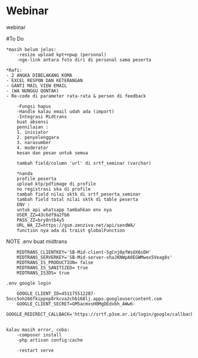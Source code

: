 # Webinar
 webinar

#To Do

    *masih belum jelas:
        -resize upload kpt+npwp (personal)
        -nge-link antara foto diri di personal sama peserta
        
    *Rafi:
    - 2 ANGKA DIBELAKANG KOMA
    - EXCEL RESPON DAN KETERANGAN
    - GANTI MAIL VIEW EMAIL
    - (WA NUNGGU QONTAK)
    - Re-code di parameter rata-rata & persen di feedback

        -Fungsi hapus
        -Handle kalau email udah ada (import)
        -Integrasi Midtrans
        buat absensi
        pennilaian :
        1. inisiator
        2. penyelenggara
        3. narasumber
        4. moderator
        kesan dan pesan untuk semua
        
        tambah field/column 'url' di srtf_seminar (varchar)

        *nanda
        profile peserta 
        upload ktp/pdfimage di profile
        no registrasi ska di profile
        tambah field nilai sktk di srtf_peserta_seminar
        tambah field total nilai sktk di table peserta
        ENV : 
        untuk api whatsapp tambahkan env nya
        USER_ZZ=43c6df9a2fb6
        PASS_ZZ=bry8ntb4y5
        URL_WA_ZZ=https://gsm.zenziva.net/api/sendWA/
        function nya ada di traist globalFunction
        


NOTE
    .env buat midtrans

        MIDTRANS_CLIENTKEY='SB-Mid-client-5gCnj0pfWsUX6sDH'
        MIDTRANS_SERVERKEY='SB-Mid-server-shaJKNWpA0EGWMwex5Veag8s'
        MIDTRANS_IS_PRODUCTION= false
        MIDTRANS_IS_SANITIZED= true
        MIDTRANS_IS3DS= true
        
    .env google login

        GOOGLE_CLIENT_ID=451175512287-5ncc5oh266fkippep8rkcva2chb168lj.apps.googleusercontent.com
        GOOGLE_CLIENT_SECRET=GM5acmxsH0MgDEdxbh_AWw6-
        GOOGLE_REDIRECT_CALLBACK='https://srtf.p3sm.or.id/login/google/callback'

        
    kalau masih error, coba:
        -composer install
        -php artisan config:cache
        
        -restart serve
